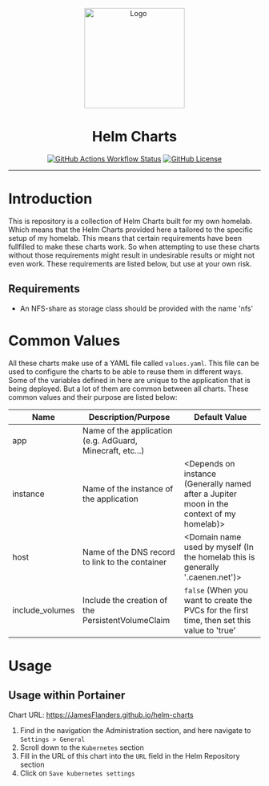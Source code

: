 <p align="center">
<img src="https://helm.sh/img/helm.svg" alt="Logo" width="200" height="200"/>
</p>
<h1 align="center">Helm Charts</h1>
<p align="center">
<a href="https://github.com/JamesFlanders/helm-charts/actions/workflows/release.yml"><img alt="GitHub Actions Workflow Status" src="https://img.shields.io/github/actions/workflow/status/JamesFlanders/helm-charts/release.yml"></a>
<a href="https://opensource.org/licenses/MIT"><img alt="GitHub License" src="https://img.shields.io/github/license/JamesFlanders/helm-charts"></a>
</p>

---

# Introduction

This is repository is a collection of Helm Charts built for my own homelab. Which means that the Helm Charts provided
here a tailored to the specific setup of my homelab. This means that certain requirements have been fullfilled to make
these charts work. So when attempting to use these charts without those requirements might result in undesirable results
or might not even work. These requirements are listed below, but use at your own risk.

## Requirements

- An NFS-share as storage class should be provided with the name 'nfs'

# Common Values

All these charts make use of a YAML file called `values.yaml`. This file can be used to configure the charts to be able
to reuse them in different ways. Some of the variables defined in here are unique to the application that is being
deployed.
But a lot of them are common between all charts. These common values and their purpose are listed below:

| Name            | Description/Purpose                                       | Default Value                                                                               |
|-----------------|-----------------------------------------------------------|---------------------------------------------------------------------------------------------|
| app             | Name of the application (e.g. AdGuard, Minecraft, etc...) | <Depends on application>                                                                    |
| instance        | Name of the instance of the application                   | <Depends on instance (Generally named after a Jupiter moon in the context of my homelab)>   |
| host            | Name of the DNS record to link to the container           | <Domain name used by myself (In the homelab this is generally '<domain>.caenen.net')>       |
| include_volumes | Include the creation of the PersistentVolumeClaim         | `false` (When you want to create the PVCs for the first time, then set this value to 'true' |

# Usage

## Usage within Portainer

Chart URL: https://JamesFlanders.github.io/helm-charts

1. Find in the navigation the Administration section, and here navigate to `Settings > General`
2. Scroll down to the `Kubernetes` section
3. Fill in the URL of this chart into the `URL` field in the Helm Repository section
4. Click on `Save kubernetes settings`